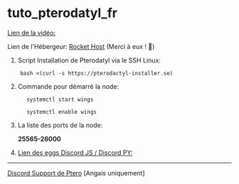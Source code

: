 # tuto_pterodatyl_fr

 [Lien de la vidéo:](https://www.youtube.com/watch?v=LGUBT9Ebq-Q)

Lien de l'Hébergeur: [Rocket Host](https://rocket-host.fr/) (Merci à eux ! 🥰) 

1) Script Installation de Pterodatyl via le SSH Linux:
```
    bash <(curl -s https://pterodactyl-installer.se)
```

2) Commande pour démarré la node:

```
      systemctl start wings
```
```
      systemctl enable wings
```

3) La liste des ports de la node:
   
   **25565-26000**

5) [Lien des eggs Discord JS / Discord PY:]( https://www.clictune.com/iFSY)
     
-----------------------------------------------------------------------------------------

[Discord Support de Ptero](https://discord.com/invite/pterodactyl) [Angais uniquement]
